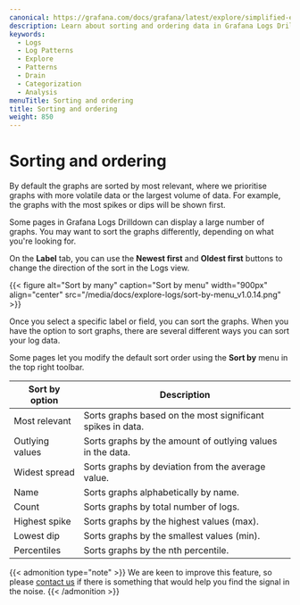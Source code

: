 ```yaml
---
canonical: https://grafana.com/docs/grafana/latest/explore/simplified-exploration/logs/ordering/
description: Learn about sorting and ordering data in Grafana Logs Drilldown.
keywords:
  - Logs
  - Log Patterns
  - Explore
  - Patterns
  - Drain
  - Categorization
  - Analysis
menuTitle: Sorting and ordering
title: Sorting and ordering
weight: 850
---
```


# Sorting and ordering

By default the graphs are sorted by most relevant, where we prioritise graphs with more volatile data or the largest volume of data. For example, the graphs with the most spikes or dips will be shown first.

Some pages in Grafana Logs Drilldown can display a large number of graphs. You may want to sort the graphs differently, depending on what you're looking for.

On the **Label** tab, you can use the **Newest first** and **Oldest first** buttons to change the direction of the sort in the Logs view.

<!-- Make updating the screenshots easier by putting the Logs Drilldown version in the file name. This lets everyone know the last time the screenshots were updated.-->

{{< figure alt="Sort by many" caption="Sort by menu" width="900px" align="center" src="/media/docs/explore-logs/sort-by-menu_v1.0.14.png" >}}

Once you select a specific label or field, you can sort the graphs. When you have the option to sort graphs, there are several different ways you can sort your log data.

Some pages let you modify the default sort order using the **Sort by** menu in the top right toolbar.

| Sort by option  | Description                                                |
| --------------- | ---------------------------------------------------------- |
| Most relevant   | Sorts graphs based on the most significant spikes in data. |
| Outlying values | Sorts graphs by the amount of outlying values in the data. |
| Widest spread   | Sorts graphs by deviation from the average value.          |
| Name            | Sorts graphs alphabetically by name.                       |
| Count           | Sorts graphs by total number of logs.                      |
| Highest spike   | Sorts graphs by the highest values (max).                  |
| Lowest dip      | Sorts graphs by the smallest values (min).                 |
| Percentiles     | Sorts graphs by the nth percentile.                        |

{{< admonition type="note" >}}
We are keen to improve this feature, so please [contact us](https://forms.gle/1sYWCTPvD72T1dPH9) if there is something that would help you find the signal in the noise.
{{< /admonition >}}
